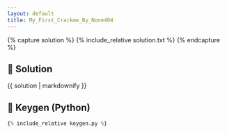 ```yaml
---
layout: default
title: My_First_Crackme_By_None404
---
```


{% capture solution %}
{% include_relative solution.txt %}
{% endcapture %}

## 📝 Solution

{{ solution | markdownify }}

<!-- Removed static_files assign -->
## 🔑 Keygen (Python)

```py
{% include_relative keygen.py %}
```
